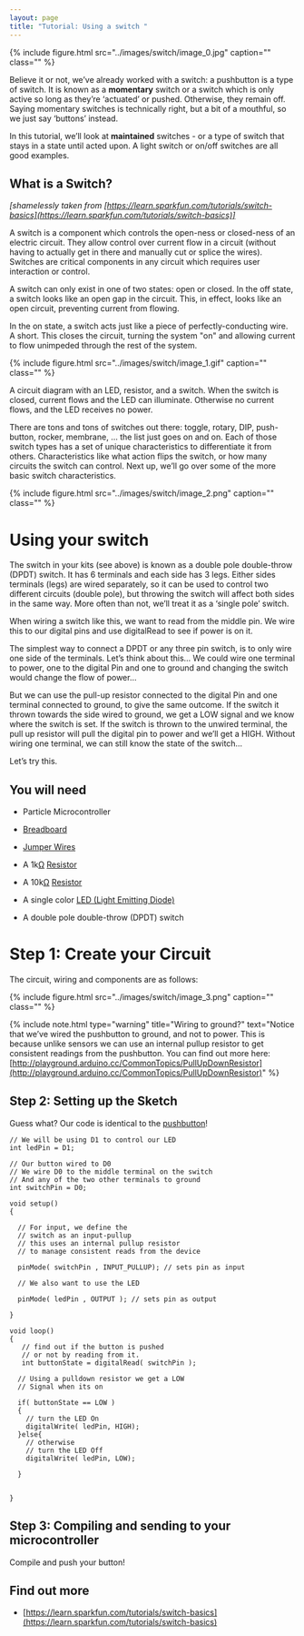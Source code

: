 ```yaml
---
layout: page
title: "Tutorial: Using a switch "
---
```


{% include figure.html src="../images/switch/image_0.jpg" caption="" class="" %}


Believe it or not, we’ve already worked with a switch: a pushbutton is a type of switch. It is known as a **momentary** switch or a switch which is only active so long as they’re ‘actuated’ or pushed. Otherwise, they remain off. Saying momentary switches is technically right, but a bit of a mouthful, so we just say ‘buttons’ instead. 

In this tutorial, we’ll look at **maintained** switches - or a type of switch that stays in a state until acted upon. A light switch or on/off switches are all good examples. 



## What is a Switch?

_[shamelessly taken from [https://learn.sparkfun.com/tutorials/switch-basics](https://learn.sparkfun.com/tutorials/switch-basics)]_

A switch is a component which controls the open-ness or closed-ness of an electric circuit. They allow control over current flow in a circuit (without having to actually get in there and manually cut or splice the wires). Switches are critical components in any circuit which requires user interaction or control.

A switch can only exist in one of two states: open or closed. In the off state, a switch looks like an open gap in the circuit. This, in effect, looks like an open circuit, preventing current from flowing.

In the on state, a switch acts just like a piece of perfectly-conducting wire. A short. This closes the circuit, turning the system "on" and allowing current to flow unimpeded through the rest of the system.

{% include figure.html src="../images/switch/image_1.gif" caption="" class="" %}

A circuit diagram with an LED, resistor, and a switch. When the switch is closed, current flows and the LED can illuminate. Otherwise no current flows, and the LED receives no power.

There are tons and tons of switches out there: toggle, rotary, DIP, push-button, rocker, membrane, … the list just goes on and on. Each of those switch types has a set of unique characteristics to differentiate it from others. Characteristics like what action flips the switch, or how many circuits the switch can control. Next up, we’ll go over some of the more basic switch characteristics.

{% include figure.html src="../images/switch/image_2.png" caption="" class="" %}


# Using your switch

The switch in your kits (see above) is known as a double pole double-throw (DPDT) switch. It has 6 terminals and each side has 3 legs. Either sides terminals (legs) are wired separately, so it can be used to control two different circuits (double pole), but throwing the switch will affect both sides in the same way.  More often than not, we’ll treat it as a ‘single pole’ switch. 

When wiring a switch like this, we want to read from the middle pin. We wire this to our digital pins and use digitalRead to see if power is on it.

The simplest way to connect a DPDT or any three pin switch, is to only wire one side of the terminals.  Let’s think about this… We could wire one terminal to power, one to the digital Pin and one to ground and changing the switch would change the flow of power…

But we can use the pull-up resistor connected to the digital Pin and one terminal connected to ground, to give the same outcome. If the switch it thrown towards the side wired to ground, we get a LOW signal and we know where the switch is set. If the switch is thrown to the unwired terminal, the pull up resistor will pull the digital pin to power and we’ll get a HIGH. Without wiring one terminal, we can still know the state of the switch…

Let’s try this. 


##  You will need

* Particle Microcontroller 

* [Breadboard]({{site.baseurl}}/breadboards)

* [Jumper Wires]({{site.baseurl}}/1-a-simple-internet-appliance/jumpers)

* A 1k[Ω](http://en.wikipedia.org/wiki/Omega) [Resistor]({{site.baseurl}}/1-a-simple-internet-appliance/resistors)

* A 10k[Ω](http://en.wikipedia.org/wiki/Omega) [Resistor]({{site.baseurl}}/1-a-simple-internet-appliance/resistors)

* A single color [LED (Light Emitting Diode)]({{site.baseurl}}/1-a-simple-internet-appliance/leds)

* A double pole double-throw (DPDT) switch


# Step 1: Create your Circuit

The circuit, wiring and components are as follows:

 {% include figure.html src="../images/switch/image_3.png" caption="" class="" %}
 

{% include note.html type="warning" title="Wiring to ground?" text="Notice that we’ve wired the pushbutton to ground, and not to power. This is because unlike sensors we can use an internal pullup resistor to get consistent readings from the pushbutton. You can find out more here: [http://playground.arduino.cc/CommonTopics/PullUpDownResistor](http://playground.arduino.cc/CommonTopics/PullUpDownResistor)" %}




## Step 2: Setting up the Sketch 

Guess what? Our code is identical to the [pushbutton]({{site.baseurl}}/5-getting-input/buttons)!


````
// We will be using D1 to control our LED
int ledPin = D1;

// Our button wired to D0
// We wire D0 to the middle terminal on the switch
// And any of the two other terminals to ground
int switchPin = D0;

void setup()
{

  // For input, we define the
  // switch as an input-pullup
  // this uses an internal pullup resistor
  // to manage consistent reads from the device

  pinMode( switchPin , INPUT_PULLUP); // sets pin as input

  // We also want to use the LED

  pinMode( ledPin , OUTPUT ); // sets pin as output

}

void loop()
{
   // find out if the button is pushed
   // or not by reading from it.
   int buttonState = digitalRead( switchPin );

  // Using a pulldown resistor we get a LOW
  // Signal when its on
  
  if( buttonState == LOW )
  {
    // turn the LED On
    digitalWrite( ledPin, HIGH);
  }else{
    // otherwise
    // turn the LED Off
    digitalWrite( ledPin, LOW);

  }


}

````



## Step 3: Compiling and sending to your microcontroller

Compile and push your button!

## Find out more 

* [https://learn.sparkfun.com/tutorials/switch-basics](https://learn.sparkfun.com/tutorials/switch-basics) 


